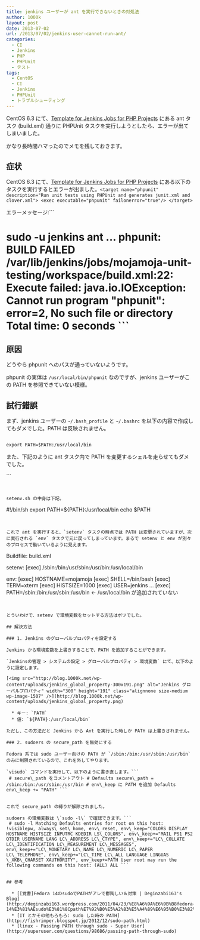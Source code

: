 ```yaml
---
title: jenkins ユーザーが ant を実行できないときの対処法
author: 1000k
layout: post
date: 2013-07-02
url: /2013/07/02/jenkins-user-cannot-run-ant/
categories:
  - CI
  - Jenkins
  - PHP
  - PHPUnit
  - テスト
tags:
  - CentOS
  - CI
  - Jenkins
  - PHPUnit
  - トラブルシューティング
---
```

CentOS 6.3 にて、[Template for Jenkins Jobs for PHP Projects](http://jenkins-php.org/) にある ant タスク (build.xml) 通りに PHPUnit タスクを実行しようとしたら、エラーが出てしまいました。

かなり長時間ハマったのでメモを残しておきます。

<!--more-->

## 症状

CentOS 6.3 にて、[Template for Jenkins Jobs for PHP Projects](http://jenkins-php.org/) にある以下のタスクを実行するとエラーが出ました。```
 <target name="phpunit" description="Run unit tests using PHPUnit and generates junit.xml and clover.xml"> <exec executable="phpunit" failonerror="true"/> </target> ```


エラーメッセージ:```
 # sudo -u jenkins ant ... phpunit: BUILD FAILED /var/lib/jenkins/jobs/mojamoja-unit-testing/workspace/build.xml:22: Execute failed: java.io.IOException: Cannot run program "phpunit": error=2, No such file or directory Total time: 0 seconds ```


## 原因

どうやら phpunit へのパスが通っていないようです。

phpunit の実体は `/usr/local/bin/phpunit` なのですが、jenkins ユーザーがこの PATH を参照できていない模様。

## 試行錯誤

まず、jenkins ユーザーの `~/.bash_profile` と `~/.bashrc` を以下の内容で作成してもダメでした。PATH は反映されません。

```

export PATH=$PATH:/usr/local/bin
```

<p>また、下記のように ant タスク内で PATH を変更するシェルを走らせてもダメでした。</p>
```
<target name="setenv">
   <exec executable="/bin/sh">
     <arg line="./setenv.sh"/>
   </exec>
 </target>

 <target name="env"><exec executable="env" /></target>
```


setenv.sh の中身は下記。

```
#!/bin/sh
export PATH=${PATH}:/usr/local/bin
echo $PATH
```


これで ant を実行すると、`setenv` タスクの時点では PATH は変更されていますが、次に実行される `env` タスクで元に戻ってしまっています。まるで setenv と env が別々のプロセスで動いているように見えます。

```
Buildfile: build.xml

setenv:
     [exec] /sbin:/bin:/usr/sbin:/usr/bin:/usr/local/bin

env:
     [exec] HOSTNAME=mojamoja
     [exec] SHELL=/bin/bash
     [exec] TERM=xterm
     [exec] HISTSIZE=1000
     [exec] USER=jenkins
     ...
     [exec] PATH=/sbin:/bin:/usr/sbin:/usr/bin      <- /usr/local/bin が追加されていない
```


とういわけで、setenv で環境変数をセットする方法はボツでした。

## 解決方法

### 1. Jenkins のグローバルプロパティを設定する

Jenkins から環境変数を上書きすることで、PATH を追加することができます。

`Jenkinsの管理 > システムの設定 > グローバルプロパティ > 環境変数` にて、以下のように設定します。

[<img src="http://blog.1000k.net/wp-content/uploads/jenkins_global_property-300x191.png" alt="Jenkins グローバルプロパティ" width="300" height="191" class="alignnone size-medium wp-image-1507" />](http://blog.1000k.net/wp-content/uploads/jenkins_global_property.png)

  * キー: `PATH`
  * 値: `${PATH}:/usr/local/bin`

ただし、この方法だと Jenkins から Ant を実行した時しか PATH は上書きされません。

### 2. sudoers の secure_path を無効にする

Fedora 系では sudo ユーザー向けの PATH が `/sbin:/bin:/usr/sbin:/usr/bin` のみに制限されているので、これを外してやります。

`visudo` コマンドを実行して、以下のように書き直します。```
 # secure\_path をコメントアウト # Defaults secure\_path = /sbin:/bin:/usr/sbin:/usr/bin # env\_keep に PATH を追加 Defaults env\_keep += "PATH" ```


これで secure_path の縛りが解除されました。

sudoers の環境変数は \`sudo -l\` で確認できます。```
 # sudo -l Matching Defaults entries for root on this host: !visiblepw, always\_set\_home, env\_reset, env\_keep="COLORS DISPLAY HOSTNAME HISTSIZE INPUTRC KDEDIR LS\_COLORS", env\_keep+="MAIL PS1 PS2 QTDIR USERNAME LANG LC\_ADDRESS LC\_CTYPE", env\_keep+="LC\_COLLATE LC\_IDENTIFICATION LC\_MEASUREMENT LC\_MESSAGES", env\_keep+="LC\_MONETARY LC\_NAME LC\_NUMERIC LC\_PAPER LC\_TELEPHONE", env\_keep+="LC\_TIME LC\_ALL LANGUAGE LINGUAS \_XKB\_CHARSET XAUTHORITY", env_keep+=PATH User root may run the following commands on this host: (ALL) ALL ```


## 参考

  * [[覚書]Fedora 14のsudoでPATHがアレで鬱陶しい＆対策 | Deginzabi163's Blog](http://deginzabi163.wordpress.com/2011/04/23/%E8%A6%9A%E6%9B%B8fedora-14%E3%81%AEsudo%E3%81%8Cpath%E7%92%B0%E5%A2%83%E5%A4%89%E6%95%B0%E3%82%92%E6%BD%B0%E3%81%99%E3%81%AE%E3%81%8C%E9%AC%B1%E9%99%B6%E3%81%97%E3%81%84%EF%BC%86%E5%AF%BE%E7%AD%96/)
  * [IT とかその他もろもろ: sudo した時の PATH](http://fishrimper.blogspot.jp/2012/12/sudo-path.html)
  * [linux - Passing PATH through sudo - Super User](http://superuser.com/questions/98686/passing-path-through-sudo)
